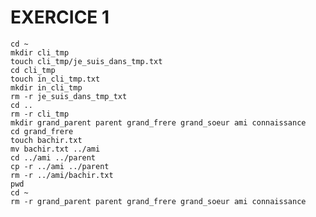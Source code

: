 # EXERCICE 1
    cd ~
    mkdir cli_tmp
    touch cli_tmp/je_suis_dans_tmp.txt
    cd cli_tmp
    touch in_cli_tmp.txt
    mkdir in_cli_tmp
    rm -r je_suis_dans_tmp_txt
    cd ..
    rm -r cli_tmp
    mkdir grand_parent parent grand_frere grand_soeur ami connaissance
    cd grand_frere
    touch bachir.txt
    mv bachir.txt ../ami
    cd ../ami ../parent
    cp -r ../ami ../parent
    rm -r ../ami/bachir.txt
    pwd
    cd ~
    rm -r grand_parent parent grand_frere grand_soeur ami connaissance
